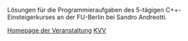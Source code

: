 Lösungen für die Programmieraufgaben des 5-tägigen C++-Einsteigerkurses an der FU-Berlin bei Sandro Andreotti.

[Homepage der Veranstaltung](http://www.mi.fu-berlin.de/en/inf/groups/abi/lectures_current/K_CPP_Intro/index.html)
[KVV](https://www.mi.fu-berlin.de/w/ABI/CppIntroWS12)